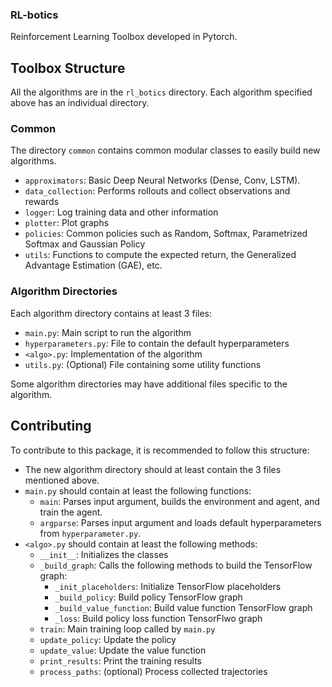 ### RL-botics

Reinforcement Learning Toolbox developed in Pytorch.

## Toolbox Structure
All the algorithms are in the `rl_botics` directory. Each algorithm specified above has an individual directory.

### Common
The directory `common` contains common modular classes to easily build new algorithms.
- `approximators`: Basic Deep Neural Networks (Dense, Conv, LSTM).
- `data_collection`: Performs rollouts and collect observations and rewards
- `logger`: Log training data and other information
- `plotter`: Plot graphs
- `policies`: Common policies such as Random, Softmax, Parametrized Softmax and Gaussian Policy
- `utils`: Functions to compute the expected return, the Generalized Advantage Estimation (GAE), etc.

### Algorithm Directories
Each algorithm directory contains at least 3 files:
- `main.py`: Main script to run the algorithm
- `hyperparameters.py`: File to contain the default hyperparameters
- `<algo>.py`: Implementation of the algorithm
- `utils.py`: (Optional) File containing some utility functions

Some algorithm directories may have additional files specific to the algorithm.

## Contributing
To contribute to this package, it is recommended to follow this structure:
- The new algorithm directory should at least contain the 3 files mentioned above.
- `main.py` should contain at least the following functions:
  - `main`: Parses input argument, builds the environment and agent, and train the agent.
  - `argparse`: Parses input argument and loads default hyperparameters from `hyperparameter.py`.
- `<algo>.py` should contain at least the following methods:
  - `__init__`: Initializes the classes
  - `_build_graph`: Calls the following methods to build the TensorFlow graph: 
    - `_init_placeholders`: Initialize TensorFlow placeholders
    - `_build_policy`: Build policy TensorFlow graph
    - `_build_value_function`: Build value function TensorFlow graph
    - `_loss`: Build policy loss function TensorFlwo graph
  - `train`: Main training loop called by `main.py`
  - `update_policy`: Update the policy
  - `update_value`: Update the value function
  - `print_results`: Print the training results
  - `process_paths`: (optional) Process collected trajectories 
